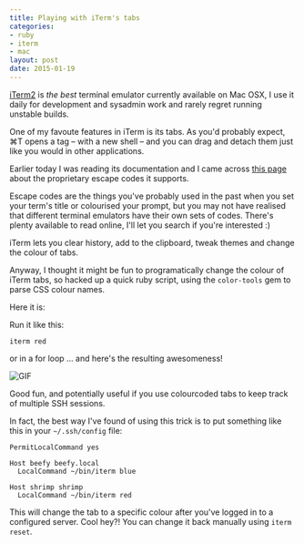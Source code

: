 ```yaml
--- 
title: Playing with iTerm's tabs
categories: 
- ruby
- iterm
- mac
layout: post
date: 2015-01-19
---
```


[iTerm2](https://iterm2.com/) is *the best* terminal emulator currently available on Mac OSX, I use it daily for development and sysadmin work and rarely regret running unstable builds.

One of my favoute features in iTerm is its tabs. As you'd probably expect, &#8984;T opens a tag – with a new shell – and you can drag and detach them just like you would in other applications. 

Earlier today I was reading its documentation and I came across [this page](https://iterm2.com/documentation-escape-codes.html) about the proprietary escape codes it supports. 

Escape codes are the things you've probably used in the past when you set your term's title or colourised your prompt, but you may not have realised that different terminal emulators have their own sets of codes. There's plenty available to read online, I'll let you search if you're interested :)

iTerm lets you clear history, add to the clipboard, tweak themes and change the colour of tabs.

Anyway, I thought it might be fun to programatically change the colour of iTerm tabs, so hacked up a quick ruby script, using the `color-tools` gem to parse CSS colour names. 

Here it is:

<script src="https://gist.github.com/mattfoster/dc2b6133249cc467d898.js"></script>

Run it like this:

    iterm red

or in a for loop … and here's the resulting awesomeness!

![GIF](http://files.hackerific.net/iterm_tab_colours2.gif)

Good fun, and potentially useful if you use colourcoded tabs to keep track of multiple SSH sessions.

In fact, the best way I've found of using this trick is to put something like this in your `~/.ssh/config` file:

    PermitLocalCommand yes

    Host beefy beefy.local
      LocalCommand ~/bin/iterm blue
      
    Host shrimp shrimp
      LocalCommand ~/bin/iterm red
      
This will change the tab to a specific colour after you've logged in to a configured server. Cool hey?! You can change it back manually using `iterm reset`.

